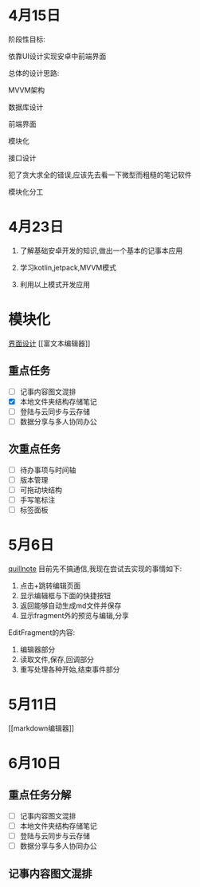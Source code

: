 # 4月15日

阶段性目标:

依靠UI设计实现安卓中前端界面

总体的设计思路:

MVVM架构

数据库设计

前端界面

模块化

接口设计

犯了贪大求全的错误,应该先去看一下微型而粗糙的笔记软件

模块化分工

# 4月23日

1.  了解基础安卓开发的知识,做出一个基本的记事本应用
    
2.  学习kotlin,jetpack,MVVM模式
    
3.  利用以上模式开发应用

# 模块化
[界面设计](界面设计.md)
[[富文本编辑器]]

## 重点任务
- [ ] 记事内容图文混排
- [x] 本地文件夹结构存储笔记
- [ ] 登陆与云同步与云存储
- [ ] 数据分享与多人协同办公
## 次重点任务
- [ ] 待办事项与时间轴
- [ ] 版本管理
- [ ] 可拖动块结构
- [ ] 手写笔标注
- [ ] 标签面板

# 5月6日
[quillnote](quillnote.md)
目前先不搞通信,我现在尝试去实现的事情如下:
1. 点击+跳转编辑页面
2. 显示编辑框与下面的快捷按钮
3. 返回能够自动生成md文件并保存
4. 显示fragment外的预览与编辑,分享

EditFragment的内容:
1. 编辑器部分
2. 读取文件,保存,回调部分
3. 重写处理各种开始,结束事件部分

# 5月11日
[[markdown编辑器]]

# 6月10日

## 重点任务分解

- [ ] 记事内容图文混排
- [ ] 本地文件夹结构存储笔记
- [ ] 登陆与云同步与云存储
- [ ] 数据分享与多人协同办公

## 记事内容图文混排

